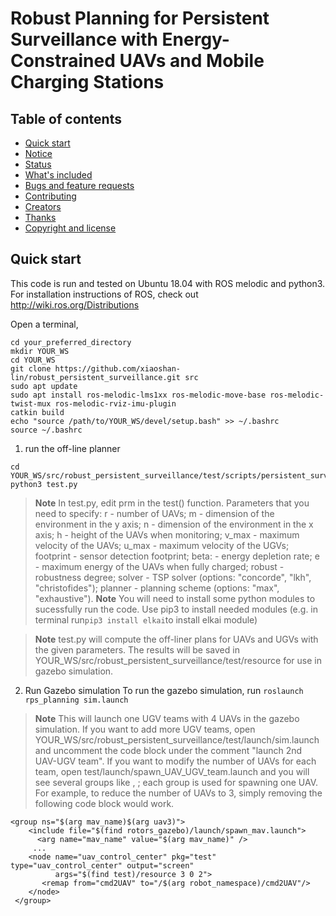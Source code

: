 # Robust Planning for Persistent Surveillance with Energy-Constrained UAVs and Mobile Charging Stations
## Table of contents
- [Quick start](#quick-start)
-  [Notice](#notice)
- [Status](#status)
- [What's included](#whats-included)
- [Bugs and feature requests](#bugs-and-feature-requests)
- [Contributing](#contributing)
- [Creators](#creators)
- [Thanks](#thanks)
- [Copyright and license](#copyright-and-license)
## Quick start
This code is run and tested on Ubuntu 18.04 with ROS melodic and python3.
For installation instructions of ROS, check out http://wiki.ros.org/Distributions 

Open a terminal, 
```
cd your_preferred_directory
mkdir YOUR_WS
cd YOUR_WS
git clone https://github.com/xiaoshan-lin/robust_persistent_surveillance.git src
sudo apt update
sudo apt install ros-melodic-lms1xx ros-melodic-move-base ros-melodic-twist-mux ros-melodic-rviz-imu-plugin
catkin build
echo "source /path/to/YOUR_WS/devel/setup.bash" >> ~/.bashrc
source ~/.bashrc
 ```
1. run the off-line planner
```
cd YOUR_WS/src/robust_persistent_surveillance/test/scripts/persistent_surveillance 
python3 test.py
```
> **Note**  In test.py, edit prm in the test() function. Parameters that you need to specify: r - number of UAVs; m - dimension of the environment in the y axis; n - dimension of the environment in the x axis; h - height of the UAVs when monitoring; v_max - maximum velocity of the UAVs; u_max - maximum velocity of the UGVs; footprint - sensor detection footprint; beta: - energy depletion rate; e - maximum energy of the UAVs  when fully charged; robust - robustness degree; solver - TSP solver (options: "concorde", "lkh", "christofides"); planner - planning scheme (options: "max", "exhaustive").
> **Note** You will need to install some python modules to sucessfully run the code. Use pip3 to install needed modules (e.g. in terminal run``pip3 install elkai``to install elkai module) 

> **Note** test.py will compute the off-liner plans for UAVs and UGVs with the given parameters. The results will be saved in YOUR_WS/src/robust_persistent_surveillance/test/resource for use in gazebo simulation.
2. Run Gazebo simulation
To run the gazebo simulation, run
``roslaunch rps_planning sim.launch
``
> **Note** This will launch one UGV teams with 4 UAVs in the gazebo simulation. If you want to add more UGV teams, open YOUR_WS/src/robust_persistent_surveillance/test/launch/sim.launch and uncomment the code block under the comment "launch 2nd UAV-UGV team". If you want to modify the number of UAVs for each team, open test/launch/spawn_UAV_UGV_team.launch and you will see several groups like <group ns="$(arg mav_name)$(arg uav0)">, <group ns="$(arg mav_name)$(arg uav1)">; each group is used for spawning one UAV. For example, to reduce the number of UAVs to 3, simply removing the following code block would work.
```
<group ns="$(arg mav_name)$(arg uav3)">
    <include file="$(find rotors_gazebo)/launch/spawn_mav.launch">
      <arg name="mav_name" value="$(arg mav_name)" />
     ... 
    <node name="uav_control_center" pkg="test" type="uav_control_center" output="screen" 
          args="$(find test)/resource 3 0 2">  
       <remap from="cmd2UAV" to="/$(arg robot_namespace)/cmd2UAV"/>
    </node> 
 </group> 
```
<!-- 
> **Note** To increase the number of UAVs for each team (which I don't recommend since the code is not well written for that), a lot more modification will be needed. For example, initial position of the UAVs will need to be redesigned, see arg x and arg y in spawn_UAV_UGV_team.launch; more UAV group in spawn_UAV_UGV_team.launch will be needed; more UAV global index(uav0,uav1, ...) in sim.launch will be needed; in test/scripts/husky_control_center.py, more UAV topics and callback functions will be needed.

> **Note**  Currently the UGV motion planner doesn't work well, especially for turtlebot. I would recommend using husky (by setting UGV_name = 0 in sim.launch)

## Notice
The code is not yet completed. Improvement will be made in the future (including adding LICENSE and acknowledgement)  before publishing. Please do not share the code.
-->





